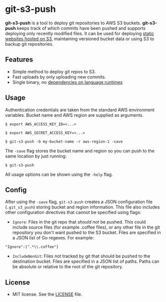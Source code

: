 git-s3-push
===========
**git-s3-push** is a tool to deploy git repositories to AWS S3 buckets. **git-s3-push** keeps track of which commits have been pushed and supports deploying only recently modified files. 
It can be used for deploying [static websites hosted on S3](http://docs.aws.amazon.com/AmazonS3/latest/dev/WebsiteHosting.html), maintaining versioned bucket data or using S3 to backup git repositories.

## Features
- Simple method to deploy git repos to S3.
- Fast uploads by only uploading new commits.
- Single binary, no [dependencies on language runtimes](https://github.com/schickling/git-s3)

## Usage
Authentication credentials are taken from the standard AWS environment variables. Bucket name and AWS region are supplied as arguments.

```$ export AWS_ACCESS_KEY_ID=<...>```

```$ export AWS_SECRET_ACCESS_KEY=<...>```

```$ git-s3-push -b my-bucket-name -r aws-region-1 -save```

The `-save` flag stores the bucket name and region so you can push to the same location by just running:


```$ git-s3-push```

All usage options can be shown using the `-help` flag.

## Config
After using the `-save` flag, `git-s3-push` creates a JSON configuration file (`.git_s3_push`) storing bucket and region information. This file also includes other configuration directives that cannot be specified using flags:

- `Ignore`: Files in the git repo that *should not* be pushed. This could include source files (for example .coffee files), or any other file in the git repository you don't want pushed to the S3 bucket. Files are specified in a JSON list of Go regexes. For example:

`"Ignore":[".*\\.coffee"]`

- `IncludeNonGit`: Files not tracked by git that should be pushed to the destination bucket. Files are specified in a JSON list of paths. Paths can be absolute or relative to the root of the git repository.

## License 
* MIT license. See the [LICENSE](https://github.com/bobbo/git-s3-push/blob/master/LICENSE) file.
